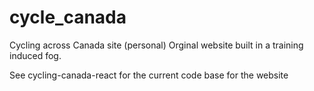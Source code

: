 # cycle_canada
Cycling across Canada site (personal) 
Orginal website built in a training induced fog.

See cycling-canada-react for the current code base for the website
